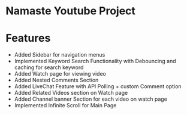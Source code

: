 # Namaste Youtube Project

# Features 
* Added Sidebar for navigation menus
* Implemented Keyword Search Functionality with Debouncing and caching for search keyword
* Added Watch page for viewing video  
* Added Nested Comments Section 
* Added LiveChat Feature with API Polling + custom Comment option
* Added Related Videos section on Watch page 
* Added Channel banner Section for each video on watch page
* Implemented Infinite Scroll for Main Page